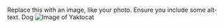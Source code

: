 Replace this with an image, like your photo. Ensure you include some alt-text.
Dog
![Image of Yaktocat](https://octodex.github.com/images/yaktocat.png)
